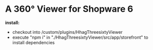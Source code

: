 # A 360° Viewer for Shopware 6

**install:**
- checkout into <shopware-install-dir>/custom/plugins/HhagThreesixtyViewer
- execute "npm i" in "./HhagThreesixtyViewer/src/app/storefront" to install dependencies 
    